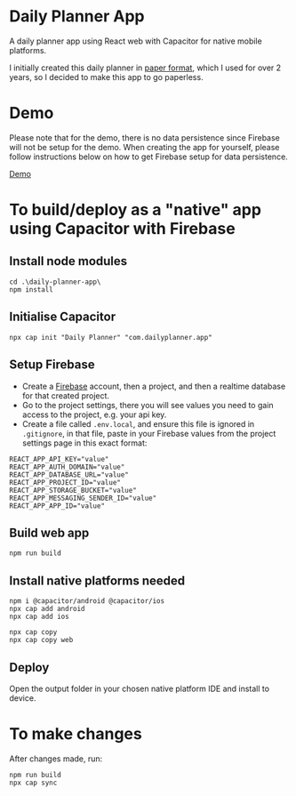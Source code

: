 # Daily Planner App

A daily planner app using React web with Capacitor for native mobile platforms.

I initially created this daily planner in [paper format](paper_version.png), which I used for over 2 years, so I decided to make this app to go paperless.


# Demo

Please note that for the demo, there is no data persistence since Firebase will not be setup for the demo. When creating the app for yourself, please follow instructions below on how to get Firebase setup for data persistence.

[Demo](https://redaalb.github.io/daily-planner-app/)


# To build/deploy as a "native" app using Capacitor with Firebase

## Install node modules
```
cd .\daily-planner-app\
npm install
```

## Initialise Capacitor
```
npx cap init "Daily Planner" "com.dailyplanner.app"
```

## Setup Firebase
- Create a [Firebase](https://firebase.google.com/) account, then a project, and then a realtime database for that created project.
- Go to the project settings, there you will see values you need to gain access to the project, e.g. your api key.
- Create a file called `.env.local`, and ensure this file is ignored in `.gitignore`, in that file, paste in your Firebase values from the project settings page in this exact format:

```
REACT_APP_API_KEY="value"
REACT_APP_AUTH_DOMAIN="value"
REACT_APP_DATABASE_URL="value"
REACT_APP_PROJECT_ID="value"
REACT_APP_STORAGE_BUCKET="value"
REACT_APP_MESSAGING_SENDER_ID="value"
REACT_APP_APP_ID="value"
```

## Build web app
```
npm run build
```

## Install native platforms needed
```
npm i @capacitor/android @capacitor/ios
npx cap add android
npx cap add ios

npx cap copy
npx cap copy web
```

## Deploy

Open the output folder in your chosen native platform IDE and install to device.


# To make changes

After changes made, run:
```
npm run build
npx cap sync
```